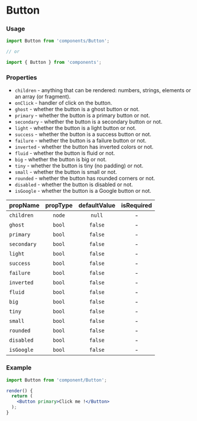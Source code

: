 # Button

### Usage

```jsx
import Button from 'components/Button';

// or

import { Button } from 'components';
```

<!-- STORY -->

### Properties

- `children` - anything that can be rendered: numbers, strings, elements or an array (or fragment).
- `onClick` - handler of click on the button.
- `ghost` - whether the button is a ghost button or not.
- `primary` - whether the button is a primary button or not.
- `secondary` - whether the button is a secondary button or not.
- `light` - whether the button is a light button or not.
- `success` - whether the button is a success button or not.
- `failure` - whether the button is a failure button or not.
- `inverted` - whether the button has inverted colors or not.
- `fluid` - whether the button is fluid or not.
- `big` - whether the button is big or not.
- `tiny` - whether the button is tiny (no padding) or not.
- `small` - whether the button is small or not.
- `rounded` - whether the button has rounded corners or not.
- `disabled` - whether the button is disabled or not.
- `isGoogle` - whether the button is a Google button or not.

| propName    | propType | defaultValue | isRequired |
| ----------- | :------: | :----------: | :--------: |
| `children`  |  `node`  |    `null`    |     -      |
| `ghost`     |  `bool`  |   `false`    |     -      |
| `primary`   |  `bool`  |   `false`    |     -      |
| `secondary` |  `bool`  |   `false`    |     -      |
| `light`     |  `bool`  |   `false`    |     -      |
| `success`   |  `bool`  |   `false`    |     -      |
| `failure`   |  `bool`  |   `false`    |     -      |
| `inverted`  |  `bool`  |   `false`    |     -      |
| `fluid`     |  `bool`  |   `false`    |     -      |
| `big`       |  `bool`  |   `false`    |     -      |
| `tiny`      |  `bool`  |   `false`    |     -      |
| `small`     |  `bool`  |   `false`    |     -      |
| `rounded`   |  `bool`  |   `false`    |     -      |
| `disabled`  |  `bool`  |   `false`    |     -      |
| `isGoogle`  |  `bool`  |   `false`    |     -      |

### Example

```jsx
import Button from 'component/Button';

render() {
  return (
    <Button primary>Click me !</Button>
  );
}
```
